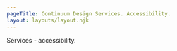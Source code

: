 ```yaml
---
pageTitle: Continuum Design Services. Accessibility.
layout: layouts/layout.njk
---
```


Services - accessibility.
